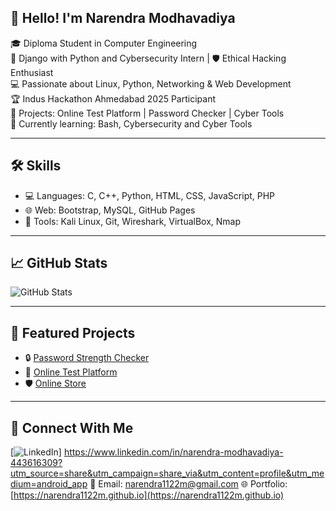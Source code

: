 ## 👋 Hello! I'm Narendra Modhavadiya

🎓 Diploma Student in Computer Engineering  
🔐 Django with Python and Cybersecurity Intern | 🛡️ Ethical Hacking Enthusiast  
💻 Passionate about Linux, Python, Networking & Web Development  
🏆 Indus Hackathon Ahmedabad 2025 Participant  
🧪 Projects: Online Test Platform | Password Checker | Cyber Tools  
🌱 Currently learning: Bash, Cybersecurity and Cyber Tools

---

## 🛠️ Skills
- 💻 Languages: C, C++, Python, HTML, CSS, JavaScript, PHP
- 🌐 Web: Bootstrap, MySQL, GitHub Pages
- 🧰 Tools: Kali Linux, Git, Wireshark, VirtualBox, Nmap

---

## 📈 GitHub Stats
![GitHub Stats](https://github-readme-stats.vercel.app/api?username=narendra1122m&show_icons=true&theme=default)

---

## 📂 Featured Projects
- 🔒 [Password Strength Checker](https://github.com/narendra1122m/Password-Strength-Checker)
- 🧪 [Online Test Platform](https://github.com/narendra1122m/Online-Test-Platform)
- 🛡️ [Online Store](https://github.com/narendra1122m/online_store)

---

## 🤝 Connect With Me
[![LinkedIn](https://img.shields.io/badge/LinkedIn-blue?style=flat&logo=linkedin)]
https://www.linkedin.com/in/narendra-modhavadiya-443616309?utm_source=share&utm_campaign=share_via&utm_content=profile&utm_medium=android_app
📧 Email: narendra1122m@gmail.com
🌐 Portfolio: [https://narendra1122m.github.io](https://narendra1122m.github.io)
